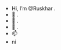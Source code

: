 - Hi, I’m @Ruskhar .
- 👀 .
- 🌱 .
- 💞️ .
- 📫 
- ni

<!---
Ruskhar/Ruskhar is a ✨ special ✨ repository because its `README.md` (this file) appears on your GitHub profile.
You can click the Preview link to take a look at your changes.
--->
